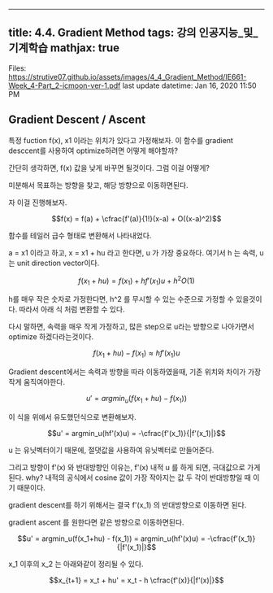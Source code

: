 
--- 
title:  4.4. Gradient Method 
tags: 강의 인공지능_및_기계학습
mathjax: true
---



Files: https://strutive07.github.io/assets/images/4_4_Gradient_Method/IE661-Week_4-Part_2-icmoon-ver-1.pdf
last update datetime: Jan 16, 2020 11:50 PM

## Gradient Descent / Ascent

특정 fuction f(x), x1 이라는 위치가 있다고 가정해보자. 이 함수를 gradient desccent를 사용하여 optimize하려면 어떻게 해야할까?

간단히 생각하면, f(x) 값을 낮게 바꾸면 될것이다. 그럼 이걸 어떻게?

미분해서 목표하는 방향을 찾고, 해당 방향으로 이동하면된다.

자 이걸 진행해보자.

$$f(x) = f(a) + \cfrac{f'(a)}{1!}(x-a) + O((x-a)^2)$$

함수를 테일러 급수 형태로 변환해서 나타내었다. 

a = x1 이라고 하고, x = x1 + hu 라고 한다면, u 가 가장 중요하다. 여기서 h 는 속력, u는 unit direction vector이다.

$$f(x_1 + hu) = f(x_1) + hf'(x_1)u + h^2O(1)$$

h를 매우 작은 숫자로 가정한다면, h^2 를 무시할 수 있는 수준으로 가정할 수 있을것이다. 따라서 아래 식 처럼 변환할 수 있다.

다시 말하면, 속력을 매우 작게 가정하고, 많은 step으로 u라는 방향으로 나아가면서 optimize 하겠다라는것이다.

$$f(x_1 + hu) - f(x_1) \approx hf'(x_1)u$$

Gradient descent에서는 속력과 방향을 따라 이동하였을때, 기존 위치와 차이가 가장 작게 움직여야한다.

$$u' = argmin_u(f(x_1+hu) - f(x_1))$$

이 식을 위에서 유도했던식으로 변환해보자.

$$u' = argmin_u(hf'(x)u) = -\cfrac{f'(x_1)}{|f'(x_1)|}$$

u 는 유닛벡터이기 때문에, 절댓값을 사용하여 유닛벡터로 만들어준다.

그리고 방향이 f'(x) 와 반대방향인 이유는, f'(x) 내적 u 를 하게 되면, 극대값으로 가게 된다. why? 내적의 공식에서 cosine 값이 가장 작아지는 값 두 각이 반대방향일 때 이기 때문이다.

gradient descent를 하기 위해서는 결국 f'(x_1) 의 반대방향으로 이동하면 된다.

gradient ascent 를 원한다면 같은 방향으로 이동하면된다.

$$u' = argmin_u(f(x_1+hu) - f(x_1))  = argmin_u(hf'(x)u) = -\cfrac{f'(x_1)}{|f'(x_1)|}$$

x_1 이후의 x_2 는 아래와같이 정리될 수 있다.

$$x_{t+1} = x_t + hu' = x_t - h \cfrac{f'(x)}{|f'(x)|}$$